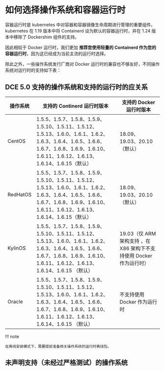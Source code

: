 # 如何选择操作系统和容器运行时

容器运行时是 kubernetes 中对容器和容器镜像生命周期进行管理的重要组件。kubernetes 在 1.19 版本中将 Containerd 设为默认的容器运行时，并在 1.24 版本中移除了 Dockershim 组件的支持。

因此相较于 Docker 运行时，我们更加 **推荐您使用轻量的 Containerd 作为您的容器运行时**，因为这已经成为当前主流的运行时选择。

除此之外，一些操作系统发行厂商对 Docker 运行时的兼容也不够友好，不同操作系统对运行时的支持如下表：

## DCE 5.0 支持的操作系统和支持的运行时的应关系

| 操作系统        | 支持的 Continerd 运行时版本 | 支持的 Docker 运行时版本 |
|-------------|---------------|------------|
| CentOS      |  1.5.5、1.5.7、1.5.8、1.5.9、1.5.10、1.5.11、1.5.12、1.5.13、1.6.0、1.6.1、1.6.2、1.6.3、1.6.4、1.6.5、1.6.6、1.6.7、1.6.8、1.6.9、1.6.10、1.6.11、1.6.12、1.6.13、1.6.14、1.6.15（默认）       | 18.09、19.03、20.10（默认）     |
| RedHatOS    |1.5.5、1.5.7、1.5.8、1.5.9、1.5.10、1.5.11、1.5.12、1.5.13、1.6.0、1.6.1、1.6.2、1.6.3、1.6.4、1.6.5、1.6.6、1.6.7、1.6.8、1.6.9、1.6.10、1.6.11、1.6.12、1.6.13、1.6.14、1.6.15（默认）    | 18.09、19.03、20.10（默认）      |
| KylinOS     | 1.5.5、1.5.7、1.5.8、1.5.9、1.5.10、1.5.11、1.5.12、1.5.13、1.6.0、1.6.1、1.6.2、1.6.3、1.6.4、1.6.5、1.6.6、1.6.7、1.6.8、1.6.9、1.6.10、1.6.11、1.6.12、1.6.13、1.6.14、1.6.15 （默认） | 19.03（仅 ARM 架构支持 ，在 X86 架构下不支持使用 Docker 作为运行时）|
| Oracle     | 1.5.5、1.5.7、1.5.8、1.5.9、1.5.10、1.5.11、1.5.12、1.5.13、1.6.0、1.6.1、1.6.2、1.6.3、1.6.4、1.6.5、1.6.6、1.6.7、1.6.8、1.6.9、1.6.10、1.6.11、1.6.12、1.6.13、1.6.14、1.6.15 （默认） | 不支持使用 Docker 作为运行时|

!!! note

    在离线安装模式下，需要提前准备相关操作系统的运行时离线包。

## 未声明支持（未经过严格测试）的操作系统




